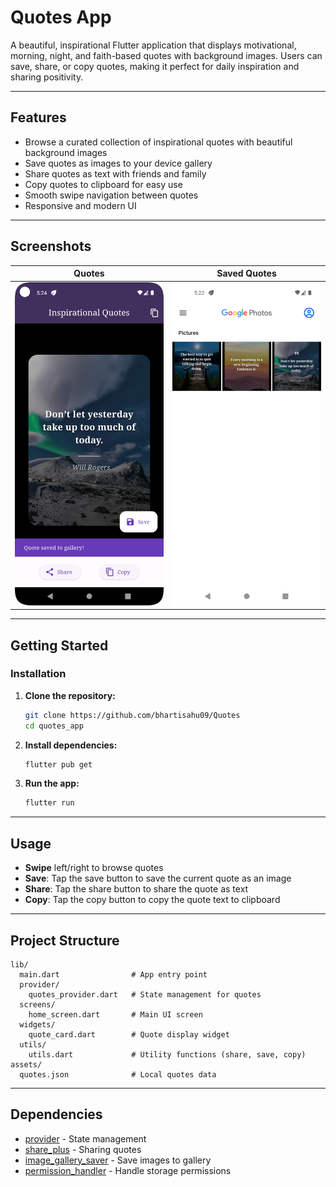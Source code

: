 # Quotes App

A beautiful, inspirational Flutter application that displays motivational, morning, night, and faith-based quotes with background images. Users can save, share, or copy quotes, making it perfect for daily inspiration and sharing positivity.

---

## Features

- Browse a curated collection of inspirational quotes with beautiful background images
- Save quotes as images to your device gallery
- Share quotes as text with friends and family
- Copy quotes to clipboard for easy use
- Smooth swipe navigation between quotes
- Responsive and modern UI

---

## Screenshots

| Quotes | Saved Quotes |
|:---:|:---:|
|<img src="assets/screenshots/quotes.png" width="300"> | <img src="assets/screenshots/gallery.png" width="300"> |
---

## Getting Started


### Installation
1. **Clone the repository:**
   ```bash
   git clone https://github.com/bhartisahu09/Quotes
   cd quotes_app
   ```
2. **Install dependencies:**
   ```bash
   flutter pub get
   ```
3. **Run the app:**
   ```bash
   flutter run
   ```

---

## Usage

- **Swipe** left/right to browse quotes
- **Save**: Tap the save button to save the current quote as an image
- **Share**: Tap the share button to share the quote as text
- **Copy**: Tap the copy button to copy the quote text to clipboard

---

## Project Structure

```
lib/
  main.dart                # App entry point
  provider/
    quotes_provider.dart   # State management for quotes
  screens/
    home_screen.dart       # Main UI screen
  widgets/
    quote_card.dart        # Quote display widget
  utils/
    utils.dart             # Utility functions (share, save, copy)
assets/
  quotes.json              # Local quotes data
```

---

## Dependencies

- [provider](https://pub.dev/packages/provider) - State management
- [share_plus](https://pub.dev/packages/share_plus) - Sharing quotes
- [image_gallery_saver](https://pub.dev/packages/image_gallery_saver) - Save images to gallery
- [permission_handler](https://pub.dev/packages/permission_handler) - Handle storage permissions